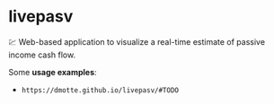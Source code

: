 # livepasv

:chart: Web-based application to visualize a real-time estimate of passive income cash flow.

Some **usage examples**:

- `https://dmotte.github.io/livepasv/#TODO`
